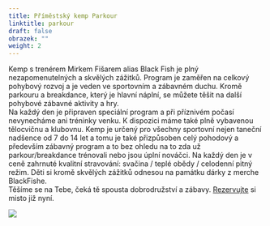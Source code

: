 ```yaml
---
title: Příměstský kemp Parkour
linktitle: parkour
draft: false
obrazek: ""
weight: 2
---
```

[](https://brezanek.webooker.eu/Actions/Register/121607?returnUrl=Actions&tabName=detail)Kemp s trenérem Mirkem Fišarem alias Black Fish je plný nezapomenutelných a skvělých zážitků. Program je zaměřen na  celkový  pohybový rozvoj a je  veden ve sportovním a zábavném duchu. Kromě parkouru a breakdance, který je hlavní náplní, se můžete těšit na další pohybové zábavné aktivity a hry.\
Na každý den je připraven speciální program a při příznivém počasí nevynecháme ani tréninky venku. K dispozici máme také plně vybavenou tělocvičnu a klubovnu. Kemp je určený pro všechny sportovní nejen taneční nadšence od 7 do 14 let a tomu je také přizpůsoben celý pohodový a především zábavný program a to bez ohledu na to zda už parkour/breakdance trénovali nebo jsou úplní nováčci. Na každý den je v ceně zahrnuté kvalitní stravování: svačina / teplé obědy / celodenní pitný režim. Děti si kromě skvělých zážitků odnesou na památku dárky z merche BlackFishe.\
Těšíme se na Tebe, čeká tě spousta dobrodružství a zábavy. [Rezervujte](https://brezanek.webooker.eu/Actions) si misto již nyní.

![](/assets/media/parkour_kemp.jpg)